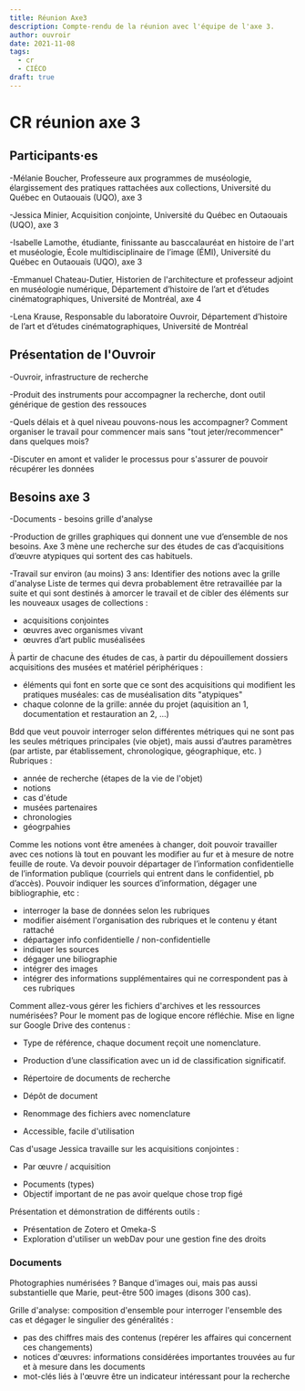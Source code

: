 ```yaml
---
title: Réunion Axe3
description: Compte-rendu de la réunion avec l'équipe de l'axe 3.
author: ouvroir
date: 2021-11-08
tags: 
  - cr
  - CIÉCO
draft: true
---
```


# CR réunion axe 3

## Participants·es

-Mélanie Boucher, Professeure aux programmes de muséologie, élargissement des pratiques rattachées aux collections, Université du Québec en Outaouais (UQO), axe 3

-Jessica Minier, Acquisition conjointe,  Université du Québec en Outaouais (UQO), axe 3

-Isabelle Lamothe, étudiante, finissante au basccalauréat en histoire de l'art et muséologie, École multidisciplinaire de l’image (ÉMI), Université du Québec en Outaouais (UQO), axe 3

-Emmanuel Chateau-Dutier, Historien de l'architecture et professeur adjoint en muséologie numérique, Département d’histoire de l’art et d’études cinématographiques, Université de Montréal, axe 4

-Lena Krause, Responsable du laboratoire Ouvroir, Département d’histoire de l’art et d’études cinématographiques, Université de Montréal



## Présentation de l'Ouvroir
-Ouvroir, infrastructure de recherche

-Produit des instruments pour accompagner la recherche, dont outil générique de gestion des ressouces

-Quels délais et à quel niveau pouvons-nous les accompagner? Comment organiser le travail pour commencer mais sans "tout jeter/recommencer" dans quelques mois?

-Discuter en amont et valider le processus pour s'assurer de pouvoir récupérer les données



## Besoins axe 3

-Documents - besoins grille d'analyse

-Production de grilles graphiques qui donnent une vue d’ensemble de nos besoins. Axe 3 mène une recherche sur des études de cas d’acquisitions d’œuvre atypiques qui sortent des cas habituels.

-Travail sur environ (au moins) 3 ans: Identifier des notions avec la grille d'analyse
Liste de termes qui devra probablement être retravaillée par la suite et qui sont destinés à amorcer le travail et de cibler des éléments sur les nouveaux usages de collections :

- acquisitions conjointes
- œuvres avec organismes vivant
- œuvres d’art public muséalisées



À partir de chacune des études de cas, à partir du dépouillement dossiers acquisitions des musées et matériel périphériques :
- éléments qui font en sorte que ce sont des acquisitions qui modifient les pratiques muséales: cas de muséalisation dits "atypiques"
- chaque colonne de la grille: année du projet (aquisition an 1, documentation et restauration an 2, ...)

Bdd que veut pouvoir interroger selon différentes métriques qui ne sont pas les seules métriques principales (vie objet), mais aussi d’autres paramètres (par artiste, par établissement, chronologique, géographique, etc. )
Rubriques :

- année de recherche (étapes de la vie de l'objet)
- notions
- cas d'étude
- musées partenaires
- chronologies
- géogrpahies

Comme les notions vont être amenées à changer, doit pouvoir travailler avec ces notions là tout en pouvant les modifier au fur et à mesure de notre feuille de route. Va devoir pouvoir départager de l’information confidentielle de l’information publique (courriels qui entrent dans le confidentiel, pb d’accès). Pouvoir indiquer les sources d’information, dégager une bibliographie, etc :

- interroger la base de données selon les rubriques
- modifier aisément l'organisation des rubriques et le contenu y étant rattaché
- départager info confidentielle / non-confidentielle
- indiquer les sources
- dégager une biliographie
- intégrer des images
- intégrer des informations supplémentaires qui ne correspondent pas à ces rubriques

Comment allez-vous gérer les fichiers d'archives et les ressources numérisées? 
Pour le moment pas de logique encore réfléchie. Mise en ligne sur Google Drive des contenus :

* Type de référence, chaque document reçoit une nomenclature. 

* Production d’une classification avec un id de classification significatif.

* Répertoire de documents de recherche

* Dépôt de document 

* Renommage des fichiers avec nomenclature

* Accessible, facile d'utilisation



Cas d'usage
Jessica travaille sur les acquisitions conjointes :

* Par œuvre / acquisition

- Pocuments (types)
- Objectif important de ne pas avoir quelque chose trop figé



Présentation et démonstration de différents outils :

* Présentation de Zotero et Omeka-S
* Exploration d'utiliser un webDav pour une gestion fine des droits



### Documents

Photographies numérisées ? 
Banque d'images oui, mais pas aussi substantielle que Marie, peut-être 500 images (disons 300 cas).

Grille d'analyse: composition d'ensemble pour interroger l'ensemble des cas et dégager le singulier des généralités :
- pas des chiffres mais des contenus (repérer les affaires qui concernent ces changements)
- notices d'œuvres: informations considérées importantes trouvées au fur et à mesure dans les documents
- mot-clés liés à l'œuvre être un indicateur intéressant pour la recherche